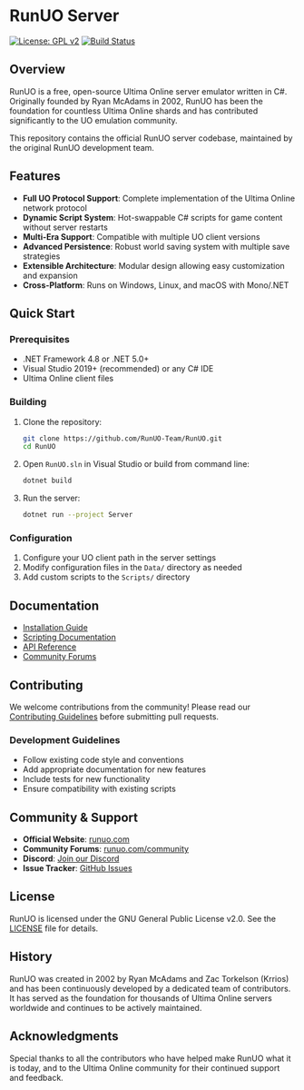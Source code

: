 # RunUO Server

[![License: GPL v2](https://img.shields.io/badge/License-GPL%20v2-blue.svg)](https://www.gnu.org/licenses/old-licenses/gpl-2.0.en.html)
[![Build Status](https://github.com/RunUO-Team/RunUO/workflows/Build/badge.svg)](https://github.com/RunUO-Team/RunUO/actions)

## Overview

RunUO is a free, open-source Ultima Online server emulator written in C#. Originally founded by Ryan McAdams in 2002, RunUO has been the foundation for countless Ultima Online shards and has contributed significantly to the UO emulation community.

This repository contains the official RunUO server codebase, maintained by the original RunUO development team.

## Features

- **Full UO Protocol Support**: Complete implementation of the Ultima Online network protocol
- **Dynamic Script System**: Hot-swappable C# scripts for game content without server restarts
- **Multi-Era Support**: Compatible with multiple UO client versions
- **Advanced Persistence**: Robust world saving system with multiple save strategies
- **Extensible Architecture**: Modular design allowing easy customization and expansion
- **Cross-Platform**: Runs on Windows, Linux, and macOS with Mono/.NET

## Quick Start

### Prerequisites

- .NET Framework 4.8 or .NET 5.0+
- Visual Studio 2019+ (recommended) or any C# IDE
- Ultima Online client files

### Building

1. Clone the repository:
   ```bash
   git clone https://github.com/RunUO-Team/RunUO.git
   cd RunUO
   ```

2. Open `RunUO.sln` in Visual Studio or build from command line:
   ```bash
   dotnet build
   ```

3. Run the server:
   ```bash
   dotnet run --project Server
   ```

### Configuration

1. Configure your UO client path in the server settings
2. Modify configuration files in the `Data/` directory as needed
3. Add custom scripts to the `Scripts/` directory

## Documentation

- [Installation Guide](https://runuo.com/docs/installation)
- [Scripting Documentation](https://runuo.com/docs/scripting)
- [API Reference](https://runuo.com/docs/api)
- [Community Forums](https://runuo.com/community)

## Contributing

We welcome contributions from the community! Please read our [Contributing Guidelines](CONTRIBUTING.md) before submitting pull requests.

### Development Guidelines

- Follow existing code style and conventions
- Add appropriate documentation for new features
- Include tests for new functionality
- Ensure compatibility with existing scripts

## Community & Support

- **Official Website**: [runuo.com](https://runuo.com)
- **Community Forums**: [runuo.com/community](https://runuo.com/community)
- **Discord**: [Join our Discord](https://discord.gg/runuo)
- **Issue Tracker**: [GitHub Issues](https://github.com/RunUO-Team/RunUO/issues)

## License

RunUO is licensed under the GNU General Public License v2.0. See the [LICENSE](LICENSE) file for details.

## History

RunUO was created in 2002 by Ryan McAdams and Zac Torkelson (Krrios) and has been continuously developed by a dedicated team of contributors. It has served as the foundation for thousands of Ultima Online servers worldwide and continues to be actively maintained.

## Acknowledgments

Special thanks to all the contributors who have helped make RunUO what it is today, and to the Ultima Online community for their continued support and feedback.

